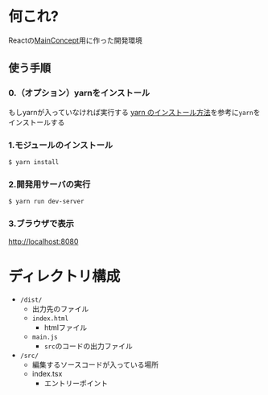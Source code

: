 # 何これ? 
Reactの[MainConcept](https://ja.reactjs.org/docs/hello-world.html)用に作った開発環境

## 使う手順

### 0.（オプション）yarnをインストール
もしyarnが入っていなければ実行する
[yarn のインストール方法](https://yarnpkg.com/lang/ja/docs/install/)を参考に`yarn`をインストールする

### 1.モジュールのインストール

```bash
$ yarn install
```

### 2.開発用サーバの実行
```bash
$ yarn run dev-server
```

### 3.ブラウザで表示
[http://localhost:8080](http://localhost:8080)

# ディレクトリ構成

- `/dist/`
    - 出力先のファイル
    - `index.html`
      - htmlファイル
    - `main.js`
      - `src`のコードの出力ファイル
- `/src/`
    - 編集するソースコードが入っている場所
    - index.tsx
        - エントリーポイント
